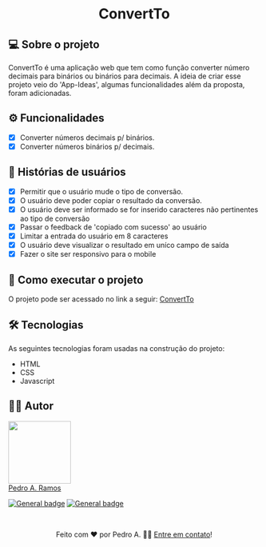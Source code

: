 <h1 align="center">ConvertTo</h1>

## 💻 Sobre o projeto
ConvertTo é uma aplicação web que tem como função converter número decimais para binários ou binários para decimais. A ideia de criar esse projeto veio do 'App-Ideas', algumas funcionalidades além da proposta, foram adicionadas.

## ⚙️ Funcionalidades
- [x] Converter números decimais p/ binários.
- [x] Converter números binários p/ decimais.

## 📝 Histórias de usuários
- [x] Permitir que o usuário mude o tipo de conversão.
- [x] O usuário deve poder copiar o resultado da conversão.
- [x] O usuário deve ser informado se for inserido caracteres não pertinentes ao tipo de conversão
- [x] Passar o feedback de 'copiado com sucesso' ao usuário
- [x] Limitar a entrada do usuário em 8 caracteres
- [x] O usuário deve visualizar o resultado em uníco campo de saída
- [x] Fazer o site ser responsivo para o mobile

## 🚀 Como executar o projeto 
O projeto pode ser acessado no link a seguir: [ConvertTo](https://pedroa-78.github.io/convert-to/)

## 🛠 Tecnologias
As seguintes tecnologias foram usadas na construção do projeto: 
- HTML
- CSS
- Javascript

## 👨‍💻 Autor
<a href="https://github.com/PedroA-78" target="_blank">
  <img width="125px" src="https://avatars.githubusercontent.com/u/67925461?s=400&u=3a45789f42cbf407ce067dcc721ac68211b497e5&v=4"><br>
  Pedro A. Ramos
</a>

[![General badge](https://img.shields.io/badge/-Pedro-0077B5?style=for-the-badge&logo=linkedin&logoColor=white&link=https://www.linkedin.com/in/pedro-a-ramos-833327233/)](https://www.linkedin.com/in/pedro-a-ramos-833327233/)
[![General badge](https://img.shields.io/badge/pedro.rms031@gmail.com-D14836?style=for-the-badge&logo=gmail&logoColor=white&link=mailto:pedro.rms031@gmail.com)](mailto:pedro.rms031@gmail.com)

<br>

<p align="center">Feito com ❤️ por Pedro A. ✌🏽 <a href="https://www.linkedin.com/in/pedro-a-ramos-833327233/">Entre em contato</a>!</p>